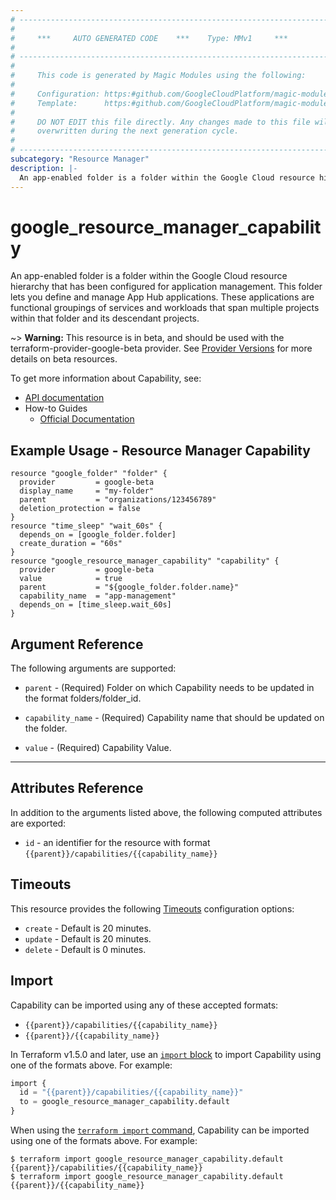 ```yaml
---
# ----------------------------------------------------------------------------
#
#     ***     AUTO GENERATED CODE    ***    Type: MMv1     ***
#
# ----------------------------------------------------------------------------
#
#     This code is generated by Magic Modules using the following:
#
#     Configuration: https:#github.com/GoogleCloudPlatform/magic-modules/tree/main/mmv1/products/resourcemanager3/Capability.yaml
#     Template:      https:#github.com/GoogleCloudPlatform/magic-modules/tree/main/mmv1/templates/terraform/resource.html.markdown.tmpl
#
#     DO NOT EDIT this file directly. Any changes made to this file will be
#     overwritten during the next generation cycle.
#
# ----------------------------------------------------------------------------
subcategory: "Resource Manager"
description: |-
  An app-enabled folder is a folder within the Google Cloud resource hierarchy that has been configured for application management.
---
```


# google_resource_manager_capability

An app-enabled folder is a folder within the Google Cloud resource hierarchy that has been configured for application management. This folder lets you define and manage App Hub applications. These applications are functional groupings of services and workloads that span multiple projects within that folder and its descendant projects.

~> **Warning:** This resource is in beta, and should be used with the terraform-provider-google-beta provider.
See [Provider Versions](https://terraform.io/docs/providers/google/guides/provider_versions.html) for more details on beta resources.

To get more information about Capability, see:

* [API documentation](https://cloud.google.com/resource-manager/reference/rest)
* How-to Guides
    * [Official Documentation](https://cloud.google.com/resource-manager/docs/manage-applications)

## Example Usage - Resource Manager Capability


```hcl
resource "google_folder" "folder" {
  provider         = google-beta
  display_name     = "my-folder"
  parent           = "organizations/123456789"
  deletion_protection = false
}
resource "time_sleep" "wait_60s" {
  depends_on = [google_folder.folder]
  create_duration = "60s"
}
resource "google_resource_manager_capability" "capability" {
  provider         = google-beta
  value            = true
  parent           = "${google_folder.folder.name}"
  capability_name  = "app-management"
  depends_on = [time_sleep.wait_60s]
}
```

## Argument Reference

The following arguments are supported:


* `parent` -
  (Required)
  Folder on which Capability needs to be updated in the format folders/folder_id.

* `capability_name` -
  (Required)
  Capability name that should be updated on the folder.

* `value` -
  (Required)
  Capability Value.


- - -



## Attributes Reference

In addition to the arguments listed above, the following computed attributes are exported:

* `id` - an identifier for the resource with format `{{parent}}/capabilities/{{capability_name}}`


## Timeouts

This resource provides the following
[Timeouts](https://developer.hashicorp.com/terraform/plugin/sdkv2/resources/retries-and-customizable-timeouts) configuration options:

- `create` - Default is 20 minutes.
- `update` - Default is 20 minutes.
- `delete` - Default is 0 minutes.

## Import


Capability can be imported using any of these accepted formats:

* `{{parent}}/capabilities/{{capability_name}}`
* `{{parent}}/{{capability_name}}`


In Terraform v1.5.0 and later, use an [`import` block](https://developer.hashicorp.com/terraform/language/import) to import Capability using one of the formats above. For example:

```tf
import {
  id = "{{parent}}/capabilities/{{capability_name}}"
  to = google_resource_manager_capability.default
}
```

When using the [`terraform import` command](https://developer.hashicorp.com/terraform/cli/commands/import), Capability can be imported using one of the formats above. For example:

```
$ terraform import google_resource_manager_capability.default {{parent}}/capabilities/{{capability_name}}
$ terraform import google_resource_manager_capability.default {{parent}}/{{capability_name}}
```
